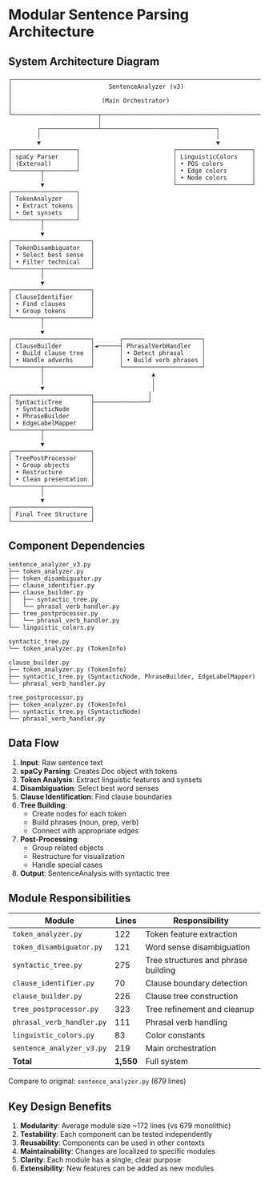 # Modular Sentence Parsing Architecture

## System Architecture Diagram

```
┌─────────────────────────────────────────────────────────────────────────┐
│                           SentenceAnalyzer (v3)                          │
│                         (Main Orchestrator)                              │
└────────────────────────┬────────────────────────────────────────────────┘
                         │
        ┌────────────────┴────────────────────────────────┐
        │                                                 │
        ▼                                                 ▼
┌──────────────────┐                          ┌─────────────────────┐
│ spaCy Parser     │                          │ LinguisticColors    │
│ (External)       │                          │ • POS colors        │
└────────┬─────────┘                          │ • Edge colors       │
         │                                    │ • Node colors       │
         ▼                                    └─────────────────────┘
┌──────────────────┐
│ TokenAnalyzer    │
│ • Extract tokens │
│ • Get synsets    │
└────────┬─────────┘
         │
         ▼
┌──────────────────────┐
│ TokenDisambiguator   │
│ • Select best sense  │
│ • Filter technical   │
└────────┬─────────────┘
         │
         ▼
┌──────────────────────┐
│ ClauseIdentifier     │
│ • Find clauses       │
│ • Group tokens       │
└────────┬─────────────┘
         │
         ▼
┌──────────────────────┐       ┌──────────────────────┐
│ ClauseBuilder        │◄──────┤ PhrasalVerbHandler   │
│ • Build clause tree  │       │ • Detect phrasal     │
│ • Handle adverbs     │       │ • Build verb phrases │
└────────┬─────────────┘       └──────────────────────┘
         │                              ▲
         │                              │
         ▼                              │
┌──────────────────────┐               │
│ SyntacticTree        ├───────────────┘
│ • SyntacticNode      │
│ • PhraseBuilder      │
│ • EdgeLabelMapper    │
└────────┬─────────────┘
         │
         ▼
┌──────────────────────┐
│ TreePostProcessor    │
│ • Group objects      │
│ • Restructure        │
│ • Clean presentation │
└────────┬─────────────┘
         │
         ▼
┌──────────────────────┐
│ Final Tree Structure │
└──────────────────────┘
```

## Component Dependencies

```
sentence_analyzer_v3.py
├── token_analyzer.py
├── token_disambiguator.py
├── clause_identifier.py
├── clause_builder.py
│   ├── syntactic_tree.py
│   └── phrasal_verb_handler.py
├── tree_postprocessor.py
│   └── phrasal_verb_handler.py
└── linguistic_colors.py

syntactic_tree.py
└── token_analyzer.py (TokenInfo)

clause_builder.py
├── token_analyzer.py (TokenInfo)
├── syntactic_tree.py (SyntacticNode, PhraseBuilder, EdgeLabelMapper)
└── phrasal_verb_handler.py

tree_postprocessor.py
├── token_analyzer.py (TokenInfo)
├── syntactic_tree.py (SyntacticNode)
└── phrasal_verb_handler.py
```

## Data Flow

1. **Input**: Raw sentence text
2. **spaCy Parsing**: Creates Doc object with tokens
3. **Token Analysis**: Extract linguistic features and synsets
4. **Disambiguation**: Select best word senses
5. **Clause Identification**: Find clause boundaries
6. **Tree Building**: 
   - Create nodes for each token
   - Build phrases (noun, prep, verb)
   - Connect with appropriate edges
7. **Post-Processing**:
   - Group related objects
   - Restructure for visualization
   - Handle special cases
8. **Output**: SentenceAnalysis with syntactic tree

## Module Responsibilities

| Module | Lines | Responsibility |
|--------|-------|----------------|
| `token_analyzer.py` | 122 | Token feature extraction |
| `token_disambiguator.py` | 121 | Word sense disambiguation |
| `syntactic_tree.py` | 275 | Tree structures and phrase building |
| `clause_identifier.py` | 70 | Clause boundary detection |
| `clause_builder.py` | 226 | Clause tree construction |
| `tree_postprocessor.py` | 323 | Tree refinement and cleanup |
| `phrasal_verb_handler.py` | 111 | Phrasal verb handling |
| `linguistic_colors.py` | 83 | Color constants |
| `sentence_analyzer_v3.py` | 219 | Main orchestration |
| **Total** | **1,550** | Full system |

Compare to original: `sentence_analyzer.py` (679 lines)

## Key Design Benefits

1. **Modularity**: Average module size ~172 lines (vs 679 monolithic)
2. **Testability**: Each component can be tested independently
3. **Reusability**: Components can be used in other contexts
4. **Maintainability**: Changes are localized to specific modules
5. **Clarity**: Each module has a single, clear purpose
6. **Extensibility**: New features can be added as new modules
